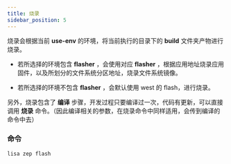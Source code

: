 ```yaml
---
title: 烧录
sidebar_position: 5
---
```


烧录会根据当前 __use-env__ 的环境，将当前执行的目录下的 __build__ 文件夹产物进行烧录。

- 若所选择的环境包含 __flasher__ ，会使用对应 __flasher__ ，根据应用地址烧录应用固件，以及所划分的文件系统分区地址，烧录文件系统镜像。

- 若所选择的环境不包含 __flasher__ ，会默认使用 west 的 flash，进行烧录。

另外，烧录包含了 __编译__ 步骤，开发过程只要编译过一次，代码有更新，可以直接调用 __烧录__ 命令。（因此编译相关的参数，在烧录命令中同样适用，会传到编译的命令中去）

### 命令

```shell
lisa zep flash
```
